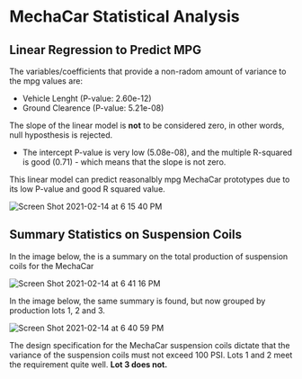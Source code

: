 # MechaCar Statistical Analysis
## Linear Regression to Predict MPG

The variables/coefficients that provide a non-radom amount of variance to the mpg values are:
- Vehicle Lenght (P-value: 2.60e-12)
- Ground Clearence (P-value: 5.21e-08)

The slope of the linear model is **not** to be considered zero, in other words, null hyposthesis is rejected.
- The intercept P-value is very low (5.08e-08), and the multiple R-squared is good (0.71) - which means that the slope is not zero.

This linear model can predict reasonalbly mpg MechaCar prototypes due to its low P-value and good R squared value.

![Screen Shot 2021-02-14 at 6 15 40 PM](https://user-images.githubusercontent.com/72593264/107893412-a71f8800-6ef0-11eb-8081-b75d2c5d2ef0.png)

## Summary Statistics on Suspension Coils

In the image below, the is a summary on the total production of suspension coils for the MechaCar

![Screen Shot 2021-02-14 at 6 41 16 PM](https://user-images.githubusercontent.com/72593264/107894135-3a0df180-6ef4-11eb-9a64-5d548787c005.png)

In the image below, the same summary is found, but now grouped by production lots 1, 2 and 3.

![Screen Shot 2021-02-14 at 6 40 59 PM](https://user-images.githubusercontent.com/72593264/107894124-2febf300-6ef4-11eb-9c47-d974232853df.png)

The design specification for the MechaCar suspension coils dictate that the variance of the suspension coils must not exceed 100 PSI.
Lots 1 and 2 meet the requirement quite well. **Lot 3 does not.**

